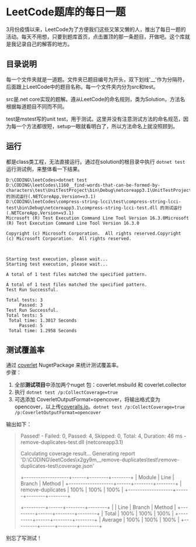 # LeetCode题库的每日一题

3月份疫情以来，LeetCode为了方便我们这些又笨又懒的人，推出了每日一题的活动。每天不用想，只要到题库首页，点击置顶的那一条题目，开做吧。这个库就是我记录自己的解答的地方。

## 目录说明

每一个文件夹就是一道题。文件夹已题目编号为开头，双下划线'__'作为分隔符，后面跟上LeetCode中的题目名称。每一个文件夹内分为src和test。

src是.net core实现的题解。遵从LeetCode的命名规则，类为Solution，方法名根据每道题目不同而不同。

test是mstest写的unit test，用于测试。这里并没有注意测试方法的命名规范，因为每一个方法都很短，setup一眼就看明白了，所以方法命名上就没照顾到。

## 运行

都是class类工程，无法直接运行。通过在solution的根目录中执行 `dotnet test`运行测试例，来整体看一下结果。

```cmd.exe
D:\CODING\leetCodes>dotnet test
D:\CODING\leetCodes\1160__find-words-that-can-be-formed-by-characters\test\UnitTestProject\bin\Debug\netcoreapp3.1\UnitTestProject.dll 的测试运行(.NETCoreApp,Version=v3.1)
D:\CODING\leetCodes\compress-string-lcci\test\compress-string-lcci-test\bin\Debug\netcoreapp3.1\compress-string-lcci-test.dll 的测试运行(.NETCoreApp,Version=v3.1)
Microsoft (R) Test Execution Command Line Tool Version 16.3.0Microsoft (R) Test Execution Command Line Tool Version 16.3.0

Copyright (c) Microsoft Corporation.  All rights reserved.Copyright (c) Microsoft Corporation.  All rights reserved.



Starting test execution, please wait...
Starting test execution, please wait...

A total of 1 test files matched the specified pattern.

A total of 1 test files matched the specified pattern.
Test Run Successful.

Total tests: 3
     Passed: 3
Test Run Successful.
Total tests: 5
 Total time: 1.3017 Seconds
     Passed: 5
 Total time: 1.2958 Seconds
```

## 测试覆盖率

通过 [coverlet](https://github.com/coverlet-coverage/coverlet/blob/master/Documentation/MSBuildIntegration.md) NugetPackage 来统计测试覆盖率。  
步骤：  
1. 全部**测试项目**中添加两个nuget 包：coverlet.msbuild 和 coverlet.collector  
1. 执行 `dotnet test /p:CollectCoverage=true`  
1. 可选添加 CoverletOutputFormat=opencover，将输出格式变为opencover，以上传[coveralls.io](https://coveralls.io/github/chengwhynot/leetCodes)。`dotnet test /p:CollectCoverage=true /p:CoverletOutputFormat=opencover`  

输出如下：  

> Passed!  - Failed:     0, Passed:     4, Skipped:     0, Total:     4, Duration: 46 ms - remove-duplicates-test.dll (netcoreapp3.1)
> 
> Calculating coverage result...
>   Generating report 'D:\CODING\leetCodes\x2gy9m__remove-duplicates\test\remove-duplicates-test\coverage.json'
> 
> +-------------------+------+--------+--------+
> | Module            | Line | Branch | Method |
> +-------------------+------+--------+--------+
> | remove-duplicates | 100% | 100%   | 100%   |
> +-------------------+------+--------+--------+
> 
> +---------+------+--------+--------+
> |         | Line | Branch | Method |
> +---------+------+--------+--------+
> | Total   | 100% | 100%   | 100%   |
> +---------+------+--------+--------+
> | Average | 100% | 100%   | 100%   |
> +---------+------+--------+--------+
> 

别忘了写测试！
